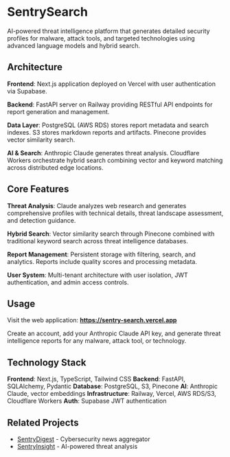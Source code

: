 
# SentrySearch

AI-powered threat intelligence platform that generates detailed security profiles for malware, attack tools, and targeted technologies using advanced language models and hybrid search.

## Architecture

**Frontend**: Next.js application deployed on Vercel with user authentication via Supabase.

**Backend**: FastAPI server on Railway providing RESTful API endpoints for report generation and management.

**Data Layer**: PostgreSQL (AWS RDS) stores report metadata and search indexes. S3 stores markdown reports and artifacts. Pinecone provides vector similarity search.

**AI & Search**: Anthropic Claude generates threat analysis. Cloudflare Workers orchestrate hybrid search combining vector and keyword matching across distributed edge locations.

## Core Features

**Threat Analysis**: Claude analyzes web research and generates comprehensive profiles with technical details, threat landscape assessment, and detection guidance.

**Hybrid Search**: Vector similarity search through Pinecone combined with traditional keyword search across threat intelligence databases.

**Report Management**: Persistent storage with filtering, search, and analytics. Reports include quality scores and processing metadata.

**User System**: Multi-tenant architecture with user isolation, JWT authentication, and admin access controls.

## Usage

Visit the web application: **https://sentry-search.vercel.app**

Create an account, add your Anthropic Claude API key, and generate threat intelligence reports for any malware, attack tool, or technology.

## Technology Stack

**Frontend**: Next.js, TypeScript, Tailwind CSS
**Backend**: FastAPI, SQLAlchemy, Pydantic
**Database**: PostgreSQL, S3, Pinecone
**AI**: Anthropic Claude, vector embeddings
**Infrastructure**: Railway, Vercel, AWS RDS/S3, Cloudflare Workers
**Auth**: Supabase JWT authentication

## Related Projects

- [SentryDigest](https://github.com/ricomanifesto/SentryDigest) - Cybersecurity news aggregator
- [SentryInsight](https://github.com/ricomanifesto/SentryInsight) - AI-powered threat analysis